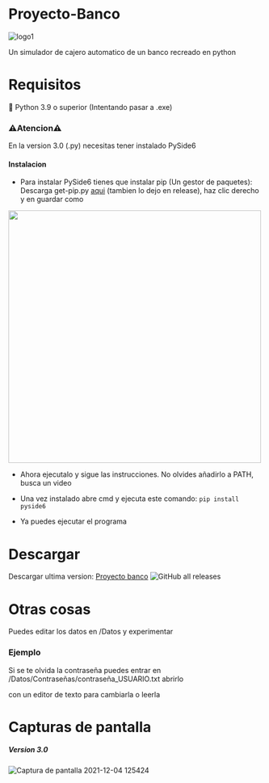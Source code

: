 # Proyecto-Banco
![logo1](https://user-images.githubusercontent.com/89478484/131533907-7a987d49-837e-4804-8c2f-4d1611db5cee.png)

Un simulador de cajero automatico de un banco recreado en python

# Requisitos
🐍 Python 3.9 o superior (Intentando pasar a .exe)

### ⚠️Atencion⚠️
En la version 3.0 (.py) necesitas tener instalado PySide6
#### Instalacion
- Para instalar PySide6 tienes que instalar pip (Un gestor de paquetes): Descarga get-pip.py [aqui](https://bootstrap.pypa.io/get-pip.py) (tambien lo dejo en release), haz clic derecho y en guardar como
<img src="https://user-images.githubusercontent.com/89478484/144708729-2f2e74cf-8ebc-4895-80b1-c48a23a3414b.png" width="500">

- Ahora ejecutalo y sigue las instrucciones. No olvides añadirlo a PATH, busca un video

- Una vez instalado abre cmd y ejecuta este comando: ``pip install pyside6``

- Ya puedes ejecutar el programa


# Descargar
Descargar ultima version:
[Proyecto banco](https://github.com/Rasphy2009/Proyecto-Banco/releases/latest) ![GitHub all releases](https://img.shields.io/github/downloads/Rasphy2009/Proyecto-Banco/total?color=%2358cced&label=Descargas%20totales&logo=python&logoColor=%23FFFF00)

# Otras cosas
Puedes editar los datos en /Datos y experimentar

### Ejemplo
Si se te olvida la contraseña puedes entrar en /Datos/Contraseñas/contraseña_USUARIO.txt abrirlo

con un editor de texto para cambiarla o leerla

# Capturas de pantalla
##### Version 3.0
![Captura de pantalla 2021-12-04 125424](https://user-images.githubusercontent.com/89478484/144708988-229ecc9c-dcd7-4b2c-bf02-667634d06da2.png)

